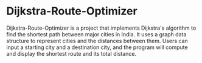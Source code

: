 # Dijkstra-Route-Optimizer
  Dijkstra-Route-Optimizer is a project that implements Dijkstra's algorithm to find the shortest path between major cities in India. It uses a graph data structure to represent cities and the distances between them. Users can input a starting city and a destination city, and the program will compute and display the shortest route and its total distance.
